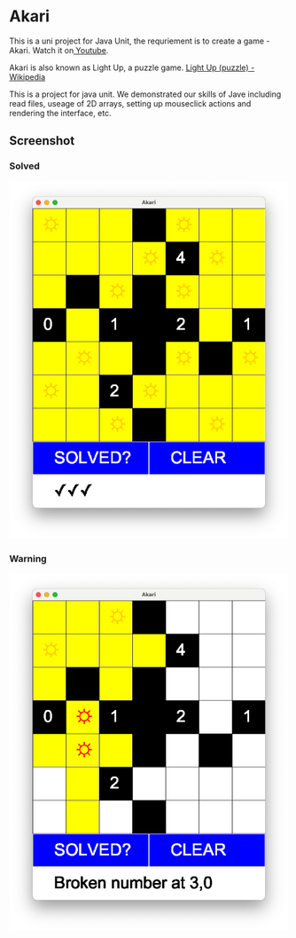 # Akari

This is a uni project for Java Unit, the requriement is to create a game - Akari. Watch it on[ Youtube](https://youtu.be/eV7F2Rx6dj8).

Akari is also known as Light Up, a puzzle game. [Light Up (puzzle) - Wikipedia](<https://en.wikipedia.org/wiki/Light_Up_(puzzle)>)

This is a project for java unit. We demonstrated our skills of Jave including read files, useage of 2D arrays, setting up mouseclick actions and rendering the interface, etc.

## Screenshot

### Solved

![solved](./images/solved.png)

### Warning

![warning](./images/warning.png)
